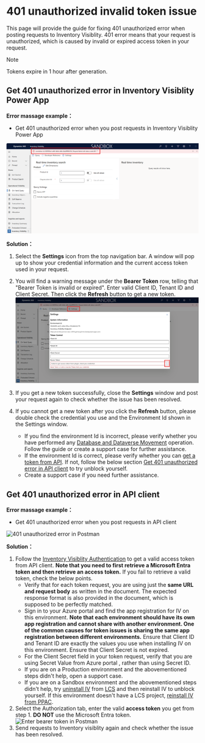 # 401 unauthorized invalid token issue

This page will provide the guide for fixing 401 unauthorized error when posting requests to Inventory Visiblity. 401 error means that your request is unauthorized, which is caused by invalid or expired access token in your request.
> [!NOTE]
> Tokens expire in 1 hour after generation.

## Get 401 unauthorized error in Inventory Visiblity Power App

**Error massage example：**

- Get 401 unauthorized error when you post requests in Inventory Visiblity Power App

![401 unauthorized error in PowerApps](media/401-unauthorized-error-powerapps.png)

**Solution：**

1. Select the **Settings** icon from the top navigation bar. A window will pop up to show your credential information and the current access token used in your request.
1. You will find a warning message under the **Bearer Token** row, telling that "Bearer Token is invalid or expired". Enter valid Client ID, Tenant ID and Client Secret. Then click the **Refresh** button to get a new token.
![bearer token is invalid or expired](media/bearer-token-is-invalid.png)
1. If you get a new token successfully, close the **Settings** window and post your request again to check whether the issue has been resolved.
1. If you cannot get a new token after you click the **Refresh** button, please double check the credential you use and the Environment Id shown in the Settings window.

    - If you find the environment Id is incorrect, please verify whether you have performed any [Database and Dataverse Movement](Database%20and%20Dataverse%20Movement.md) operation. Follow the guide or create a support case for further assistance.
    - If the environment Id is correct, please verify whether you can [get a token from API](https://learn.microsoft.com/dynamics365/supply-chain/inventory/inventory-visibility-api#inventory-visibility-authentication). If not, follow the below section [Get 401 unauthorized error in API client](#get-401-unauthorized-error-in-api-client) to try unblock yourself.
    - Create a support case if you need further assistance.

## Get 401 unauthorized error in API client

**Error massage example：**

- Get 401 unauthorized error when you post requests in API client

![401 unauthorized error in Postman](media/401-unauthorized-error-postman.png)

**Solution：**

1. Follow the [Inventory Visiblity Authentication](https://learn.microsoft.com/dynamics365/supply-chain/inventory/inventory-visibility-api#inventory-visibility-authentication) to get a valid access token from API client. **Note that you need to first retrieve a Microsoft Entra token and then retrieve an access token.** If you fail to retrieve a valid token, check the below points.
    - Verify that for each token request, you are using just the **same URL and request body** as written in the document. The expected response format is also provided in the document, which is supposed to be perfectly matched.
    - Sign in to your Azure portal and find the app registration for IV on this environment. **Note that each environment should have its own app registration and cannot share with another environment. One of the common causes for token issues is sharing the same app registration between different environments.** Ensure that Client ID and Tenant ID are exactly the values you use when installing IV on this environment. Ensure that Client Secret is not expired.
    - For the Client Secret field in your token request, verify that you are using Secret Value from Azure portal , rather than using Secret ID.
    - If you are on a Production environment and the abovementioned steps didn't help, open a support case.
    - If you are on a Sandbox environment and the abovementioned steps didn't help, try [uninstall IV](https://learn.microsoft.com/dynamics365/supply-chain/inventory/inventory-visibility-setup#uninstall-add-in) from [LCS](https://lcs.dynamics.com/Logon/Index) and then reinstall IV to unblock yourself. If this environment doesn't have a LCS project, [reinstall IV from PPAC](Reinstall%20IV%20from%20PPAC.md).
1. Select the Authorization tab, enter the valid **access token** you get from step 1. **DO NOT** use the Microsoft Entra token.
![Enter bearer token in Postman](media/enter-token-in-postman.png)
1. Send requests to Inventory visiblity again and check whether the issue has been resolved.
